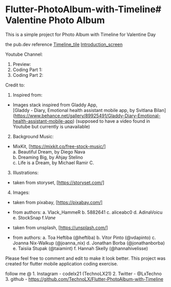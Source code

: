 # Flutter-PhotoAlbum-with-Timeline# Valentine Photo Album

This is a simple project for Photo Album with Timeline for Valentine Day

the pub.dev reference
[Timeline_tile](https://pub.dev/packages/timeline_tile)
[Introduction_screen](https://pub.dev/packages/introduction_screen)

Youtube Channel:
 1. Preview:
 2. Coding Part 1:
 3. Coding Part 2:

Credit to:

1) Inspired from: 
  - Images stack inspired from Gladdy App, <br/> [Gladdy - Diary, Emotional health assistant mobile app, by Svitlana Bilan] 
  (https://www.behance.net/gallery/89925491/Gladdy-Diary-Emotional-health-assistant-mobile-app)
  (supposed to have a video found in Youtube but currently is unavailable)
  
2) Background Music:
  - MixKit, [https://mixkit.co/free-stock-music/] <br/>
  a. Beautiful Dream, by Diego Nava <br/>
  b. Dreaming Big, by Ahjay Stelino <br/>
  c. Life is a Dream, by Michael Ramir C. <br/>
  
3) Illustrations:
  - taken from storyset, [https://storyset.com/] <br/>
    
4) Images:
  - taken from pixabay, [https://pixabay.com/] <br/>
  - from authors:
    a. Vlack_HammeR
    b. 5882641
    c. aliceabc0
    d. AdinaVoicu
    e. StockSnap
    f._Vane_

  - taken from unsplash, [https://unsplash.com/] <br/>
  - from authors:
    a. Toa Heftiba (@heftiba)
    b. Vitor Pinto (@vdapinto)
    c. Joanna Nix-Walkup (@joanna_nix)
    d. Jonathan Borba (@jonathanborba)
    e. Taisiia Stupak (@taiamint)
    f. Hannah Skelly (@hannahivelisse)
 
Please feel free to comment and edit to make it look better. This project was created for flutter mobile application coding exercise. 

follow me @
    1. Instagram - codelx21 (TechnoLX21)
    2. Twitter - @LxTechno  
    3. github - https://github.com/TechnoLX/Flutter-PhotoAlbum-with-Timeline
